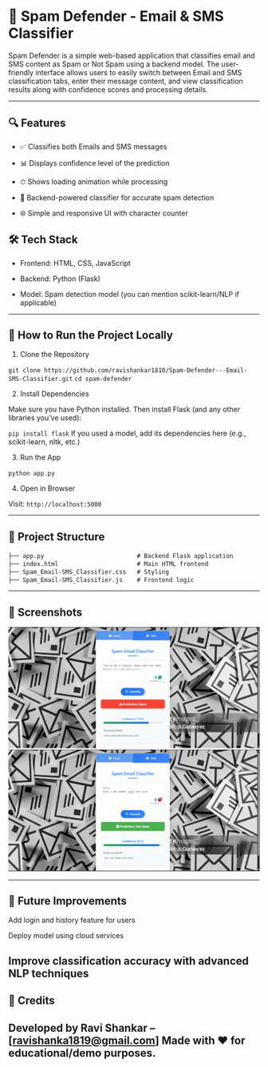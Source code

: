 # 📧 Spam Defender - Email & SMS Classifier
Spam Defender is a simple web-based application that classifies email and SMS content as Spam or Not Spam using a backend model. The user-friendly interface allows users to easily switch between Email and SMS classification tabs, enter their message content, and view classification results along with confidence scores and processing details.

---

## 🔍 Features

- ✅ Classifies both Emails and SMS messages

- 📊 Displays confidence level of the prediction

- ⏱ Shows loading animation while processing

- 🧠 Backend-powered classifier for accurate spam detection

- 🌐 Simple and responsive UI with character counter

## 🛠️ Tech Stack

- Frontend: HTML, CSS, JavaScript

- Backend: Python (Flask)

- Model: Spam detection model (you can mention scikit-learn/NLP if applicable)

---

## 🚀 How to Run the Project Locally

1. Clone the Repository

`git clone https://github.com/ravishankar1810/Spam-Defender---Email-SMS-Classifier.git`
`cd spam-defender`

2. Install Dependencies
   
Make sure you have Python installed. Then install Flask (and any other libraries you’ve used):

`pip install flask`
If you used a model, add its dependencies here (e.g., scikit-learn, nltk, etc.)

3. Run the App

`python app.py`

4. Open in Browser
   
Visit: `http://localhost:5000`

---

## 📁 Project Structure
```
├── app.py                          # Backend Flask application 
├── index.html                      # Main HTML frontend      
├── Spam_Email-SMS_Classifier.css   # Styling  
├── Spam_Email-SMS_Classifier.js    # Frontend logic
```
---

## 📸 Screenshots
![image alt](https://github.com/ravishankar1810/Spam-Defender---Email-SMS-Classifier/blob/1ad4a40564fd5d7a2a185ffe1b2e1052016e7d1e/Screenshot%202025-05-17%20002706.png)
![image alt](https://github.com/ravishankar1810/Spam-Defender---Email-SMS-Classifier/blob/1ad4a40564fd5d7a2a185ffe1b2e1052016e7d1e/Screenshot%202025-05-17%20002929.png)

---
## 📌 Future Improvements

Add login and history feature for users

Deploy model using cloud services

Improve classification accuracy with advanced NLP techniques
---
## 🙌 Credits

Developed by **Ravi** **Shankar** – [ravishanka1819@gmail.com]
Made with ❤️ for educational/demo purposes.
---
